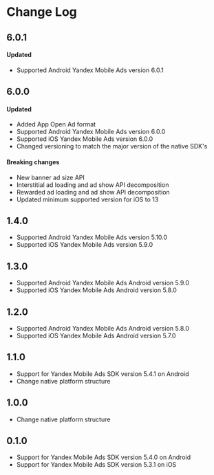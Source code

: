 # Change Log

## 6.0.1

#### Updated

* Supported Android Yandex Mobile Ads version 6.0.1

## 6.0.0

#### Updated

* Added App Open Ad format
* Supported Android Yandex Mobile Ads version 6.0.0
* Supported iOS Yandex Mobile Ads version 6.0.0
* Changed versioning to match the major version of the native SDK's

#### Breaking changes

* New banner ad size API
* Interstitial ad loading and ad show API decomposition
* Rewarded ad loading and ad show API decomposition
* Updated minimum supported version for iOS to 13

## 1.4.0

* Supported Android Yandex Mobile Ads version 5.10.0
* Supported iOS Yandex Mobile Ads version 5.9.0

## 1.3.0

* Supported Android Yandex Mobile Ads Android version 5.9.0
* Supported iOS Yandex Mobile Ads Android version 5.8.0

## 1.2.0

* Supported Android Yandex Mobile Ads Android version 5.8.0
* Supported iOS Yandex Mobile Ads Android version 5.7.0

## 1.1.0

* Support for Yandex Mobile Ads SDK version 5.4.1 on Android
* Change native platform structure

## 1.0.0

* Change native platform structure

## 0.1.0

* Support for Yandex Mobile Ads SDK version 5.4.0 on Android
* Support for Yandex Mobile Ads SDK version 5.3.1 on iOS
